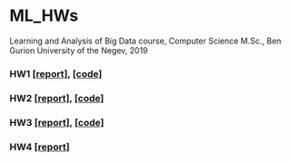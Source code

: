 # ML_HWs
Learning and Analysis of Big Data course, Computer Science M.Sc., Ben Gurion University of the Negev, 2019

### HW1 [[report]](HW1/answers.pdf), [[code]](HW1/)

### HW2 [[report]](HW2/answers.pdf), [[code]](HW2/)

### HW3 [[report]](HW3/answers.pdf), [[code]](HW3/)

### HW4 [[report]](HW4/answers.pdf)